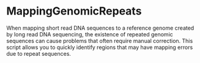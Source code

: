 # MappingGenomicRepeats
When mapping short read DNA sequences to a reference genome created by long read DNA sequencing, the existence of repeated genomic sequences can cause problems that often require manual correction. This script allows you to quickly identify regions that may have mapping errors due to repeat sequences.
